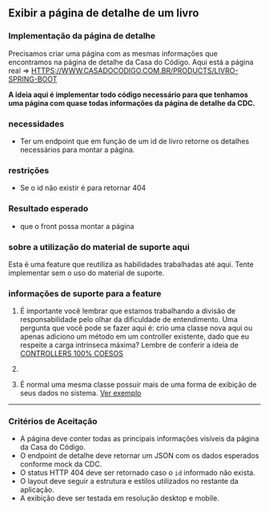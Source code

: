 ## Exibir a página de detalhe de um livro

### **Implementação da página de detalhe**

Precisamos criar uma página com as mesmas informações que encontramos na página de detalhe da Casa do Código. Aqui está a página real =>
[HTTPS://WWW.CASADOCODIGO.COM.BR/PRODUCTS/LIVRO-SPRING-BOOT](https://www.casadocodigo.com.br/products/livro-spring-boot)

**A ideia aqui é implementar todo código necessário para que tenhamos uma página com quase todas informações da página de detalhe da CDC.**

### **necessidades**

- Ter um endpoint que em função de um id de livro retorne os detalhes necessários para montar a página.

### **restrições**

- Se o id não existir é para retornar 404

### **Resultado esperado**

- que o front possa montar a página

### **sobre a utilização do material de suporte aqui**

Esta é uma feature que reutiliza as habilidades trabalhadas até aqui. Tente implementar sem o uso do material de suporte.

### **informações de suporte para a feature**

1. É importante você lembrar que estamos trabalhando a divisão de responsabilidade pelo olhar da dificuldade de entendimento. Uma pergunta que você pode se fazer aqui é: crio uma classe nova aqui ou apenas adiciono um método em um controller existente, dado que eu respeite a carga intrínseca máxima? Lembre de conferir a ideia de
[CONTROLLERS 100% COESOS](https://drive.google.com/file/d/10f3lT3lB2CEXdyss7ZjeSVzmDkzEU57d/view?usp=sharing)

2.

3. É normal uma mesma classe possuir mais de uma forma de exibição de seus dados no sistema.
[Ver exemplo](https://drive.google.com/file/d/1hFVUZrwNdqV0W4EY0zYDIm3vUSgJGf4...)

---

### **Critérios de Aceitação**

- A página deve conter todas as principais informações visíveis da página da Casa do Código.
- O endpoint de detalhe deve retornar um JSON com os dados esperados conforme mock da CDC.
- O status HTTP 404 deve ser retornado caso o `id` informado não exista.
- O layout deve seguir a estrutura e estilos utilizados no restante da aplicação.
- A exibição deve ser testada em resolução desktop e mobile.
